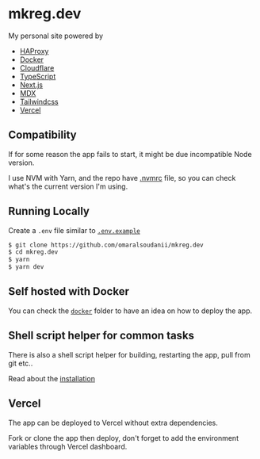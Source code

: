 # mkreg.dev


My personal site powered by

- [HAProxy](https://www.haproxy.org/)
- [Docker](https://www.docker.com/)
- [Cloudflare](https://cloudflare.com/)
- [TypeScript](https://www.typescriptlang.org/)
- [Next.js](https://nextjs.org/)
- [MDX](https://mdxjs.com/)
- [Tailwindcss](https://tailwindcss.com/)
- [Vercel](https://vercel.com/)

## Compatibility

If for some reason the app fails to start, it might be due incompatible Node version.

I use NVM with Yarn, and the repo have [.nvmrc](https://github.com/omaralsoudanii/mkreg.dev/blob/main/.nvmrc) file, so you can check what's the current version I'm using. 

## Running Locally

Create a `.env` file similar to [`.env.example`](https://github.com/omaralsoudanii/mkreg.dev/blob/main/.env.example)

```bash
$ git clone https://github.com/omaralsoudanii/mkreg.dev
$ cd mkreg.dev
$ yarn
$ yarn dev
```

## Self hosted with Docker

You can check the [`docker`](https://github.com/omaralsoudanii/mkreg.dev/tree/main/docker) folder to have an idea on how to deploy the app.

## Shell script helper for common tasks
There is also a shell script helper for building, restarting the app, pull from git etc..

Read about the [installation](https://github.com/omaralsoudanii/mkreg.dev/tree/main/docker/scripts/install.md)

## Vercel

The app can be deployed to Vercel without extra dependencies. 

Fork or clone the app then deploy, don't forget to add the environment variables through Vercel dashboard.
